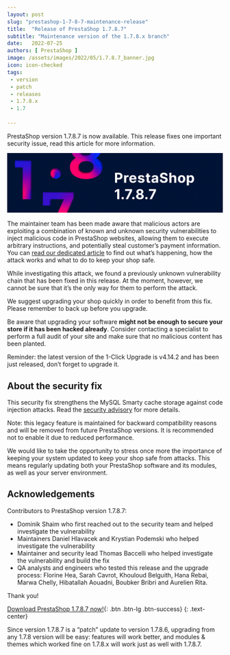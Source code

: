 ```yaml
---
layout: post
slug: "prestashop-1-7-8-7-maintenance-release"
title:  "Release of PrestaShop 1.7.8.7"
subtitle: "Maintenance version of the 1.7.8.x branch"
date:   2022-07-25
authors: [ PrestaShop ]
image: /assets/images/2022/05/1.7.8.7_banner.jpg
icon: icon-checked
tags:
 - version
 - patch
 - releases
 - 1.7.8.x
 - 1.7

---
```


PrestaShop version 1.7.8.7 is now available. This release fixes one important security issue, read this article for more information.

![1.7.8.7 is available!](/assets/images/2022/07/1.7.8.7_banner.jpg)

The maintainer team has been made aware that malicious actors are exploiting a combination of known and unknown security vulnerabilities to inject malicious code in PrestaShop websites, allowing them to execute arbitrary instructions, and potentially steal customer’s payment information. You can [read our dedicated article](https://build.prestashop.com/news/major-security-vulnerability-on-prestashop-websites/) to find out what’s happening, how the attack works and what to do to keep your shop safe.

While investigating this attack, we found a previously unknown vulnerability chain that has been fixed in this release. At the moment, however, we cannot be sure that it’s the only way for them to perform the attack.

We suggest upgrading your shop quickly in order to benefit from this fix. Please remember to back up before you upgrade.

Be aware that upgrading your software **might not be enough to secure your store if it has been hacked already**. Consider contacting a specialist to perform a full audit of your site and make sure that no malicious content has been planted.

Reminder: the latest version of the 1-Click Upgrade is v4.14.2 and has been just released, don’t forget to upgrade it.

## About the security fix

This security fix strengthens the MySQL Smarty cache storage against code injection attacks. Read the [security advisory](https://github.com/PrestaShop/PrestaShop/security/advisories/GHSA-hrgx-p36p-89q4) for more details.

Note: this legacy feature is maintained for backward compatibility reasons and will be removed from future PrestaShop versions. It is recommended not to enable it due to reduced performance.

We would like to take the opportunity to stress once more the importance of keeping your system updated to keep your shop safe from attacks. This means regularly updating both your PrestaShop software and its modules, as well as your server environment.

## Acknowledgements

Contributors to PrestaShop version 1.7.8.7:
* Dominik Shaim who first reached out to the security team and helped investigate the vulnerability
* Maintainers Daniel Hlavacek and Krystian Podemski who helped investigate the vulnerability
* Maintainer and security lead Thomas Baccelli who helped investigate the vulnerability and build the fix
* QA analysts and engineers who tested this release and the upgrade process: Florine Hea, Sarah Cavrot, Khouloud Belguith, Hana Rebai, Marwa Chelly, Hibatallah Aouadni, Boubker Bribri and Aurelien Rita.

Thank you!

[Download PrestaShop 1.7.8.7 now!](https://www.prestashop.com/versions){: .btn .btn-lg .btn-success}
{: .text-center}

Since version 1.7.8.7 is a “patch” update to version 1.7.8.6, upgrading from any 1.7.8 version will be easy: features will work better, and modules & themes which worked fine on 1.7.8.x will work just as well with 1.7.8.7.
